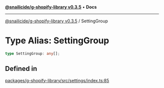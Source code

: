 [**@snailicide/g-shopify-library v0.3.5**](../README.md) • **Docs**

---

[@snailicide/g-shopify-library v0.3.5](../README.md) / SettingGroup

# Type Alias: SettingGroup

```ts
type SettingGroup: any[];
```

## Defined in

[packages/g-shopify-library/src/settings/index.ts:85](https://github.com/gbtunney/snailicide-monorepo/blob/master/packages/g-shopify-library/src/settings/index.ts#L85)
